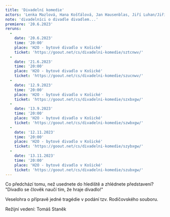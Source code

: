 ```yaml
---
title: 'Divadelní komedie'
actors: 'Lenka Mazlová, Hana Košťálová, Jan Hausenblas, Jiří Luhan/Jiří Turek, Nataša Frías/Ivana Helebrantová, Ondřej Hausenblas, Markéta Luhanová/ Martina Tylová, Tomáš Gsöllhofer/Táňa Gsöllhoferová a Václav Flegl'
note: 'divadelníci o divadle divadlem...'
premiere: '20.6.2023'
reruns:
  -  
    date: '20.6.2023'
    time: '20:00'
    place: 'H2O - bytové divadlo v Košické'
    ticket: 'https://goout.net/cs/divadelni-komedie/sztcnwv/'
  -  
    date: '21.6.2023'
    time: '20:00'
    place: 'H2O - bytové divadlo v Košické'
    ticket: 'https://goout.net/cs/divadelni-komedie/szucnwv/'
  -  
    date: '12.9.2023'
    time: '20:00'
    place: 'H2O - bytové divadlo v Košické'
    ticket: 'https://goout.net/cs/divadelni-komedie/szxbxgw/'
  -  
    date: '13.9.2023'
    time: '20:00'
    place: 'H2O - bytové divadlo v Košické'
    ticket: 'https://goout.net/cs/divadelni-komedie/szwbxgw/'
  -  
    date: '12.11.2023'
    time: '20:00'
    place: 'H2O - bytové divadlo v Košické'
    ticket: 'https://goout.net/cs/divadelni-komedie/szybxgw/'
  -  
    date: '13.11.2023'
    time: '20:00'
    place: 'H2O - bytové divadlo v Košické'
    ticket: 'https://goout.net/cs/divadelni-komedie/szubxgw/'
---
```

Co předchází tomu, než usednete do hlediště a zhlédnete představení?
"Divadlo se člověk naučí tím, že hraje divadlo!"

Veselohra o přípravě jedné tragédie v podání tzv. Rodičovského souboru.

Režijní vedení: Tomáš Staněk
